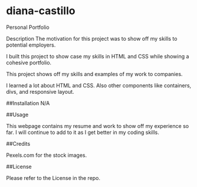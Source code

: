 # diana-castillo
Personal Portfolio 

Description
The motivation for this project was to show off my skills to potential employers.

I built this project to show case my skills in HTML and CSS while showing a cohesive portfolio.

This project shows off my skills and examples of my work to companies.

I learned a lot about HTML and CSS. Also other components like containers, divs, and responsive layout.

##Installation N/A

##Usage

This webpage contains my resume and work to show off my experience so far. I will continue to add to it as I get better in my coding skills.

##Credits

Pexels.com for the stock images.

##License

Please refer to the License in the repo.
